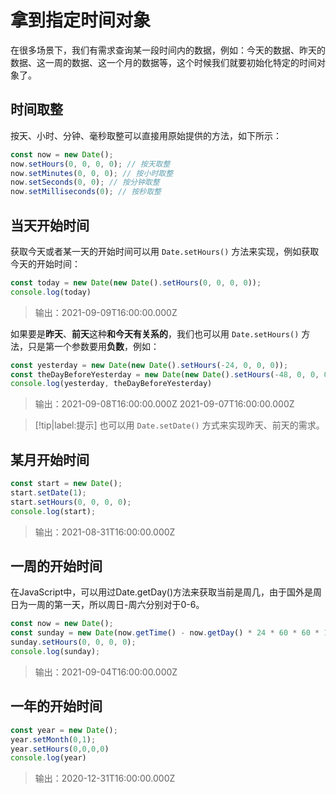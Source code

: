 # 拿到指定时间对象

在很多场景下，我们有需求查询某一段时间内的数据，例如：今天的数据、昨天的数据、这一周的数据、这一个月的数据等，这个时候我们就要初始化特定的时间对象了。

## 时间取整

按天、小时、分钟、毫秒取整可以直接用原始提供的方法，如下所示：

```javascript
const now = new Date();
now.setHours(0, 0, 0, 0); // 按天取整
now.setMinutes(0, 0, 0); // 按小时取整
now.setSeconds(0, 0); // 按分钟取整
now.setMilliseconds(0); // 按秒取整
```

## 当天开始时间

获取今天或者某一天的开始时间可以用 `Date.setHours()` 方法来实现，例如获取今天的开始时间：

```javascript
const today = new Date(new Date().setHours(0, 0, 0, 0));
console.log(today)
```

> 输出：2021-09-09T16:00:00.000Z

如果要是**昨天**、**前天**这种**和今天有关系的**，我们也可以用 `Date.setHours()` 方法，只是第一个参数要用**负数**，例如：

```javascript
const yesterday = new Date(new Date().setHours(-24, 0, 0, 0));
const theDayBeforeYesterday = new Date(new Date().setHours(-48, 0, 0, 0));
console.log(yesterday, theDayBeforeYesterday)
```

> 输出：2021-09-08T16:00:00.000Z 2021-09-07T16:00:00.000Z

> [!tip|label:提示]
> 也可以用 `Date.setDate()` 方式来实现昨天、前天的需求。


## 某月开始时间

```javascript
const start = new Date();
start.setDate(1);
start.setHours(0, 0, 0, 0);
console.log(start);
```

> 输出：2021-08-31T16:00:00.000Z

## 一周的开始时间

在JavaScript中，可以用过Date.getDay()方法来获取当前是周几，由于国外是周日为一周的第一天，所以周日-周六分别对于0-6。

```javascript
const now = new Date();
const sunday = new Date(now.getTime() - now.getDay() * 24 * 60 * 60 * 1000);
sunday.setHours(0, 0, 0, 0);
console.log(sunday);
```
> 输出：2021-09-04T16:00:00.000Z

## 一年的开始时间

```javascript
const year = new Date();
year.setMonth(0,1);
year.setHours(0,0,0,0)
console.log(year)
```

> 输出：2020-12-31T16:00:00.000Z